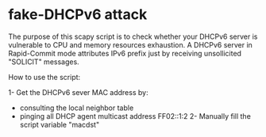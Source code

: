 fake-DHCPv6 attack
==================

The purpose of this scapy script is to check whether your DHCPv6 server is vulnerable to CPU and memory resources exhaustion.
A DHCPv6 server in Rapid-Commit mode attributes IPv6 prefix just by receiving unsollicited "SOLICIT" messages.

How to use the script:

1- Get the DHCPv6 sever MAC address by:
  - consulting the local neighbor table
  - pinging all DHCP agent multicast address FF02::1:2
2- Manually fill the script variable "macdst"
